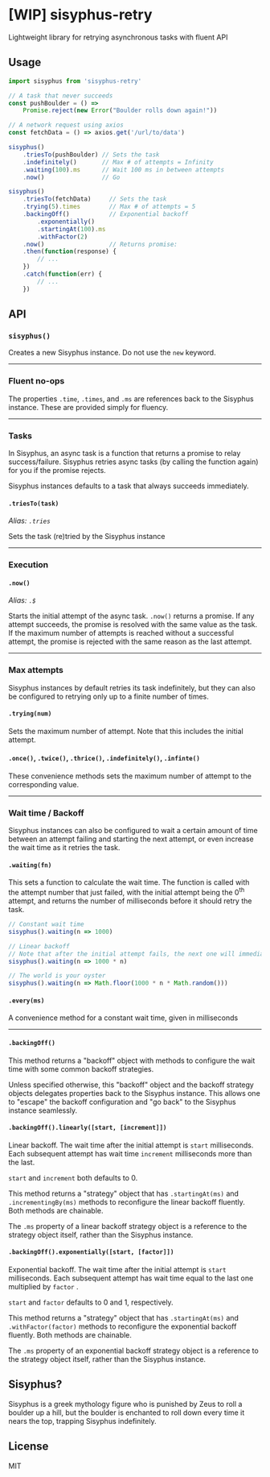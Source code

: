 # [WIP] sisyphus-retry

Lightweight library for retrying asynchronous tasks with fluent API

## Usage

```javascript
import sisyphus from 'sisyphus-retry'

// A task that never succeeds
const pushBoulder = () =>
	Promise.reject(new Error("Boulder rolls down again!"))

// A network request using axios
const fetchData = () => axios.get('/url/to/data')

sisyphus()
	.triesTo(pushBoulder) // Sets the task
	.indefinitely()       // Max # of attempts = Infinity
	.waiting(100).ms      // Wait 100 ms in between attempts
	.now()                // Go

sisyphus()
	.triesTo(fetchData)     // Sets the task
	.trying(5).times        // Max # of attempts = 5
	.backingOff()           // Exponential backoff
		.exponentially()
		.startingAt(100).ms
		.withFactor(2)
	.now()                  // Returns promise:
	.then(function(response) {
		// ...
	})
	.catch(function(err) {
		// ...
	})
```

## API

### `sisyphus()`

Creates a new Sisyphus instance. Do not use the `new` keyword.

----

### Fluent no-ops

The properties `.time`, `.times`, and `.ms` are references back to the Sisyphus instance. These are provided simply for fluency.

----

### Tasks

In Sisyphus, an async task is a function that returns a promise to relay success/failure. Sisyphus retries async tasks (by calling the function again) for you if the promise rejects.

Sisyphus instances defaults to a task that always succeeds immediately.

#### `.triesTo(task)`

*Alias: `.tries`*

Sets the task (re)tried by the Sisyphus instance


----

### Execution

#### `.now()`

*Alias: `.$`*

Starts the initial attempt of the async task. `.now()` returns a promise. If any attempt succeeds, the promise is resolved with the same value as the task. If the maximum number of attempts is reached without a successful attempt, the promise is rejected with the same reason as the last attempt.

----

### Max attempts

Sisyphus instances by default retries its task indefinitely, but they can also be configured to retrying only up to a finite number of times.

#### `.trying(num)`

Sets the maximum number of attempt. Note that this includes the initial attempt.

#### `.once()`, `.twice()`, `.thrice()`, `.indefinitely()`, `.infinte()`

These convenience methods sets the maximum number of attempt to the corresponding value.

----

### Wait time / Backoff

Sisyphus instances can also be configured to wait a certain amount of time between an attempt failing and starting the next attempt, or even increase the wait time as it retries the task.

#### `.waiting(fn)`

This sets a function to calculate the wait time. The function is called with the attempt number that just failed, with the initial attempt being the 0<sup>th</sup> attempt, and returns the number of milliseconds before it should retry the task.

```javascript
// Constant wait time
sisyphus().waiting(n => 1000)

// Linear backoff
// Note that after the initial attempt fails, the next one will immediately start
sisyphus().waiting(n => 1000 * n)

// The world is your oyster
sisyphus().waiting(n => Math.floor(1000 * n * Math.random()))
```

#### `.every(ms)`

A convenience method for a constant wait time, given in milliseconds

----

#### `.backingOff()`

This method returns a "backoff" object with methods to configure the wait time with some common backoff strategies.

Unless specified otherwise, this "backoff" object and the backoff strategy objects delegates properties back to the Sisyphus instance. This allows one to "escape" the backoff configuration and "go back" to the Sisyphus instance seamlessly.

#### `.backingOff().linearly([start, [increment]])`

Linear backoff. The wait time after the initial attempt is `start` milliseconds. Each subsequent attempt has wait time `increment` milliseconds more than the last.

`start` and `increment` both defaults to 0.

This method returns a "strategy" object that has `.startingAt(ms)` and `.incrementingBy(ms)` methods to reconfigure the linear backoff fluently. Both methods are chainable.

The `.ms` property of a linear backoff strategy object is a reference to the strategy object itself, rather than the Sisyphus instance.

#### `.backingOff().exponentially([start, [factor]])`

Exponential backoff. The wait time after the initial attempt is `start` milliseconds. Each subsequent attempt has wait time equal to the last one multiplied by `factor` .

`start` and `factor` defaults to 0 and 1, respectively.

This method returns a "strategy" object that has `.startingAt(ms)` and `.withFactor(factor)` methods to reconfigure the exponential backoff fluently. Both methods are chainable.

The `.ms` property of an exponential backoff strategy object is a reference to the strategy object itself, rather than the Sisyphus instance.

## Sisyphus?

Sisyphus is a greek mythology figure who is punished by Zeus to roll a boulder up a hill, but the boulder is enchanted to roll down every time it nears the top, trapping Sisyphus indefinitely.

## License

MIT
